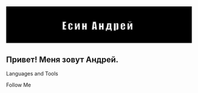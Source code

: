 [![Header](https://github.com/Kuban23/Kuban23/blob/main/image/Header.jpg)]()

## Привет! Меня зовут Андрей.

Languages and Tools

Follow Me
